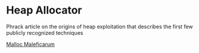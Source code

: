# Heap Allocator

Phrack article on the origins of heap exploitation that describes the first few publicly recognized techniques

[Malloc Maleficarum](http://phrack.org/issues/66/10.html)
